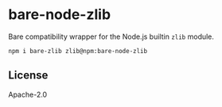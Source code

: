 # bare-node-zlib

Bare compatibility wrapper for the Node.js builtin `zlib` module.

```
npm i bare-zlib zlib@npm:bare-node-zlib
```

## License

Apache-2.0
